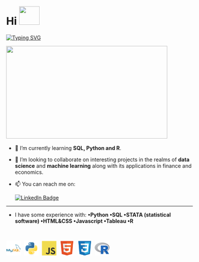 # Hi <img src="https://media0.giphy.com/media/w1OBpBd7kJqHrJnJ13/giphy.gif?cid=ecf05e47gs0y9jp64dcs2f2ti9tf7845t8zm62ic0myotppe&rid=giphy.gif&ct=s" width="55" height="50" /> 

[![Typing SVG](https://readme-typing-svg.demolab.com?font=Fira+Code&size=25&pause=1000&color=FFFFFF&background=000000&center=true&vCenter=true&width=435&lines=I'm+V-Mayya+%F0%9F%91%A9;Economics+Student+%F0%9F%93%9A;Interested+in+Econometrics%2C;Data+Science%2C;Machine+Learning+%26+AI+%F0%9F%91%A9%E2%80%8D%F0%9F%92%BB!+)](https://git.io/typing-svg) 

<img src="chrisriedunsplash.jpeg" width="435" height="250" />
 
- 🌱 I’m currently learning **SQL, Python and R**.
- 💞️ I’m looking to collaborate on interesting projects in the realms of **data science** and **machine learning** along with its applications in finance and economics.
- 📫 You can reach me on: 

   <div id="badges"> <a href="https://www.linkedin.com/in/vaibhavi-c-mayya"> <img src="https://img.shields.io/badge/LinkedIn-blue?style=for-the-badge&logo=linkedin&logoColor=white" alt="LinkedIn Badge"/> </a></div> 

---
- I have some experience with: **•Python •SQL •STATA (statistical software) •HTML&CSS •Javascript •Tableau •R**

<br> 

  <img src="https://github.com/devicons/devicon/blob/master/icons/mysql/mysql-original-wordmark.svg" title="MySQL"  alt="MySQL" width="40" height="40"/>&nbsp;
  <img src="https://github.com/devicons/devicon/blob/master/icons/python/python-original.svg" title="Python"  alt="Python" width="40" height="40"/>&nbsp;
  <img src="https://github.com/devicons/devicon/blob/master/icons/javascript/javascript-original.svg" title="Javascript"  alt="Javascript" width="40" height="40"/>&nbsp;
  <img src="https://github.com/devicons/devicon/blob/master/icons/html5/html5-original.svg" title="HTML5"  alt="HTML5" width="40" height="40"/>&nbsp;
  <img src="https://github.com/devicons/devicon/blob/master/icons/css3/css3-original.svg" title="CSS3"  alt="CSS3" width="40" height="40"/>&nbsp;
  <img src="https://github.com/devicons/devicon/blob/master/icons/r/r-original.svg" title="R"  alt="R" width="40" height="40"/>&nbsp;

<!---
V-Mayya/V-Mayya is a ✨ special ✨ repository because its `README.md` (this file) appears on your GitHub profile.
You can click the Preview link to take a look at your changes.
--->

